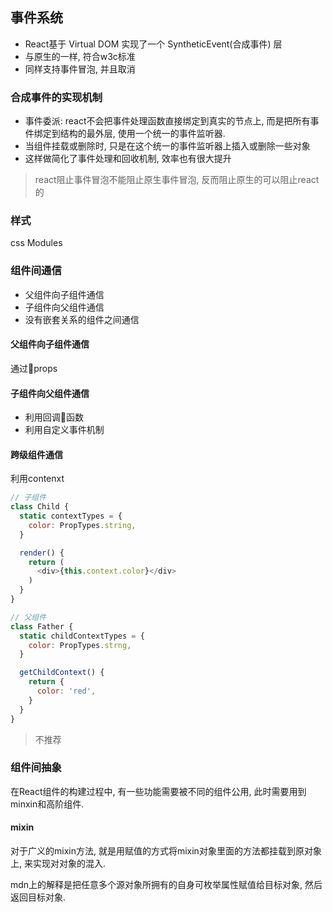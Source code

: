 ## 事件系统

- React基于 Virtual DOM 实现了一个 SyntheticEvent(合成事件) 层
- 与原生的一样, 符合w3c标准
- 同样支持事件冒泡, 并且取消

### 合成事件的实现机制

- 事件委派: react不会把事件处理函数直接绑定到真实的节点上, 而是把所有事件绑定到结构的最外层, 使用一个统一的事件监听器.
- 当组件挂载或删除时, 只是在这个统一的事件监听器上插入或删除一些对象
- 这样做简化了事件处理和回收机制, 效率也有很大提升

> react阻止事件冒泡不能阻止原生事件冒泡, 反而阻止原生的可以阻止react的

### 样式

css Modules

### 组件间通信

- 父组件向子组件通信
- 子组件向父组件通信
- 没有嵌套关系的组件之间通信

#### 父组件向子组件通信

通过props

#### 子组件向父组件通信

- 利用回调函数
- 利用自定义事件机制

#### 跨级组件通信

利用contenxt
```javascript
// 子组件
class Child {
  static contextTypes = {
    color: PropTypes.string,
  }

  render() {
    return (
      <div>{this.context.color}</div>
    )
  }
}

// 父组件
class Father {
  static childContextTypes = {
    color: PropTypes.strng,
  }

  getChildContext() {
    return {
      color: 'red',
    }
  }
}
```

> 不推荐

### 组件间抽象

在React组件的构建过程中, 有一些功能需要被不同的组件公用, 此时需要用到minxin和高阶组件.

#### mixin

对于广义的mixin方法, 就是用赋值的方式将mixin对象里面的方法都挂载到原对象上, 来实现对对象的混入.

mdn上的解释是把任意多个源对象所拥有的自身可枚举属性赋值给目标对象, 然后返回目标对象.

